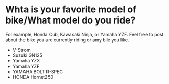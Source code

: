 # Whta is your favorite model of bike/What model do you ride?

For example, Honda Cub, Kawasaki Ninja, or Yamaha YZF.
Feel free to post about the bike you are currently riding or amy bile you like.

- V-Strom
- Suzuki GN125
- Yamaha YZX
- Yamaha YZF
- YAMAHA BOLT R-SPEC
- HONDA Hornet250
 
